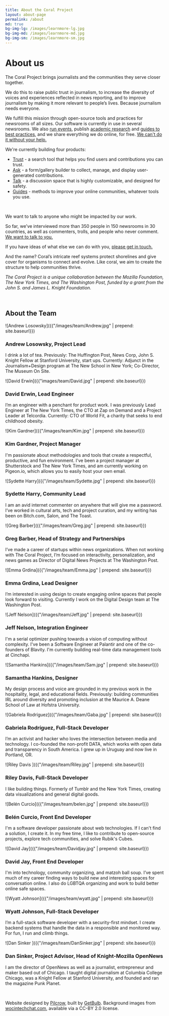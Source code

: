 ```yaml
---
title: About the Coral Project
layout: about-page
permalink: /about
md: true
bg-img-lg: /images/learnmore-lg.jpg
bg-img-md: /images/learnmore-md.jpg
bg-img-sm: /images/learnmore-sm.jpg
---
```

# About us

The Coral Project brings journalists and the communities they serve closer together. 

We do this to raise public trust in journalism, to increase the diversity of voices and experiences reflected in news reporting, and to improve journalism by making it more relevant to people’s lives. Because journalism needs everyone. 

We fulfill this mission through open-source tools and practices for newsrooms of all sizes. Our software is currently in use in several newsrooms. We also [run events](https://blog.coralproject.net/beyond-comments-our-first-event/), publish [academic research](https://coralproject.net/research.html) and [guides to best practices](https://blog.coralproject.net/), and we share everything we do online, for free. [We can't do it without your help.](https://coralproject.net/contribute.html)

We're currently building four products:

* [Trust](/products/trust.html) - a search tool that helps you find users and contributions you can trust.
* [Ask](/products/ask.html) -  a form/gallery builder to collect, manage, and display user-generated contributions.
* [Talk](/products/talk.html) - a discussion space that is highly customizable, and designed for safety.
* [Guides](/products/guides.html) - methods to improve your online communities, whatever tools you use.

&nbsp;

We want to talk to anyone who might be impacted by our work.

So far, we’ve interviewed more than 350 people in 150 newsrooms in 30 countries, as well as commenters, trolls, and people who never comment. [We want to talk to you.](/contact.html)

If you have ideas of what else we can do with you, [please get in touch.](/contact.html)

And the name? Coral’s intricate reef systems protect shorelines and give cover for organisms to connect and evolve. Like coral, we aim to create the structure to help communities thrive.

*The Coral Project is a unique collaboration between the Mozilla Foundation, The New York Times, and The Washington Post, funded by a grant from the John S. and James L. Knight Foundation.*

&nbsp;
&nbsp;

## About the Team

![Andrew Losowsky]({{"/images/team/Andrew.jpg" | prepend: site.baseurl}})

### Andrew Losowsky, Project Lead
I drink a lot of tea. Previously: The Huffington Post, News Corp, John S. Knight Fellow at Stanford University, start ups. Currently: Adjunct in the Journalism+Design program at The New School in New York; Co-Director, The Museum On Site.

![David Erwin]({{"images/team/David.jpg" | prepend: site.baseurl}})

### David Erwin, Lead Engineer
I’m an engineer with a penchant for product work. I was previously Lead Engineer at The New York Times, the CTO at Zap on Demand and a Project Leader at Telcordia. Currently: CTO of World Fit, a charity that seeks to end childhood obesity.

![Kim Gardner]({{"/images/team/Kim.jpg" | prepend: site.baseurl}})

### Kim Gardner, Project Manager
I'm passionate about methodologies and tools that create a respectful, productive, and fun environment. I've been a project manager at Shutterstock and The New York Times, and am currently working on Pigeon.io, which allows you to easily host your own email.

![Sydette Harry]({{"/images/team/Sydette.jpg" | prepend: site.baseurl}})

### Sydette Harry, Community Lead
I am an avid internet commenter on anywhere that will give me a password. I’ve worked in cultural arts, tech and project curation, and my writing has been on Bitch.com, Salon, and The Toast.

![Greg Barber]({{"/images/team/Greg.jpg" | prepend: site.baseurl}})

### Greg Barber, Head of Strategy and Partnerships
I’ve made a career of startups within news organizations. When not working with The Coral Project, I’m focused on interactivity, personalization, and news games as Director of Digital News Projects at The Washington Post.

![Emma Grdina]({{"/images/team/Emma.jpg" | prepend: site.baseurl}})

### Emma Grdina, Lead Designer
I’m interested in using design to create engaging online spaces that people look forward to visiting. Currently I work on the Digital Design team at The Washington Post.

![Jeff Nelson]({{"/images/team/Jeff.jpg" | prepend: site.baseurl}})

### Jeff Nelson, Integration Engineer
I'm a serial optimizer pushing towards a vision of computing without complexity. I've been a Software Engineer at Palantir and one of the co-founders of Blavity. I'm currently building real-time data management tools at Cinchapi. 

![Samantha Hankins]({{"/images/team/Sam.jpg" | prepend: site.baseurl}})

### Samantha Hankins, Designer
My design process and voice are grounded in my previous work in the hospitality, legal, and educational fields. Previously: building communities IRL around diversity and promoting inclusion at the Maurice A. Deane School of Law at Hofstra University.

![Gabriela Rodríguez]({{"/images/team/Gaba.jpg" | prepend: site.baseurl}})

### Gabriela Rodríguez, Full-Stack Developer
I’m an activist and hacker who loves the intersection between media and technology. I co-founded the non-profit DATA, which works with open data and transparency in South America. I grew up in Uruguay and now live in Portland, OR.

![Riley Davis ]({{"/images/team/Riley.jpg" | prepend: site.baseurl}})

### Riley Davis, Full-Stack Developer
I like building things. Formerly of Tumblr and the New York Times, creating data visualizations and general digital goods.

![Belén Curcio]({{"/images/team/belen.jpg" | prepend: site.baseurl}})

### Belén Curcio, Front End Developer
I'm a software developer passionate about web technologies. If I can't find a solution, I create it. In my free time, I like to contribute to open-source projects, explore tech communities, and solve Rubik's Cubes.

![David Jay]({{"/images/team/Davidjay.jpg" | prepend: site.baseurl}})

### David Jay, Front End Developer
I'm into technology, community organizing, and matzoh ball soup. I’ve spent much of my career finding ways to build new and interesting spaces for conversation online. I also do LGBTQA organizing and work to build better online safe spaces.

![Wyatt Johnson]({{"/images/team/wyatt.jpg" | prepend: site.baseurl}})

### Wyatt Johnson, Full-Stack Developer
I’m a full-stack software developer with a security-first mindset. I create backend systems that handle the data in a responsible and monitored way. For fun, I run and climb things.

![Dan Sinker ]({{"/images/team/DanSinker.jpg" | prepend: site.baseurl}})

### Dan Sinker, Project Advisor, Head of Knight-Mozilla OpenNews
I am the director of OpenNews as well as a journalist, entrepreneur and maker based out of Chicago. I taught digital journalism at Columbia College Chicago, was a Knight Fellow at Stanford University, and founded and ran the magazine Punk Planet.

&nbsp;
&nbsp;


Website designed by [Pilcrow](http://www.pilcrow.ie/), built by [GetBulb](http://www.getbulb.com/). Background images from [wocintechchat.com](http://www.wocintechchat.com/), available via a CC-BY 2.0 license.
